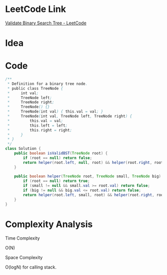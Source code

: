 # LeetCode Link

[Validate Binary Search Tree - LeetCode](https://leetcode.com/problems/validate-binary-search-tree/)

# Idea

# Code

```java
/**
 * Definition for a binary tree node.
 * public class TreeNode {
 *     int val;
 *     TreeNode left;
 *     TreeNode right;
 *     TreeNode() {}
 *     TreeNode(int val) { this.val = val; }
 *     TreeNode(int val, TreeNode left, TreeNode right) {
 *         this.val = val;
 *         this.left = left;
 *         this.right = right;
 *     }
 * }
 */
class Solution {
    public boolean isValidBST(TreeNode root) {
        if (root == null) return false;
        return helper(root.left, null, root) && helper(root.right, root, null);
    }
    
    public boolean helper(TreeNode root, TreeNode small, TreeNode big) {
        if (root == null) return true;
        if (small != null && small.val >= root.val) return false;
        if (big != null && big.val <= root.val) return false;
        return helper(root.left, small, root) && helper(root.right, root, big);
    }
}
```

# Complexity Analysis

Time Complexity

O(N)

Space Complexity

O(logN) for calling stack.
